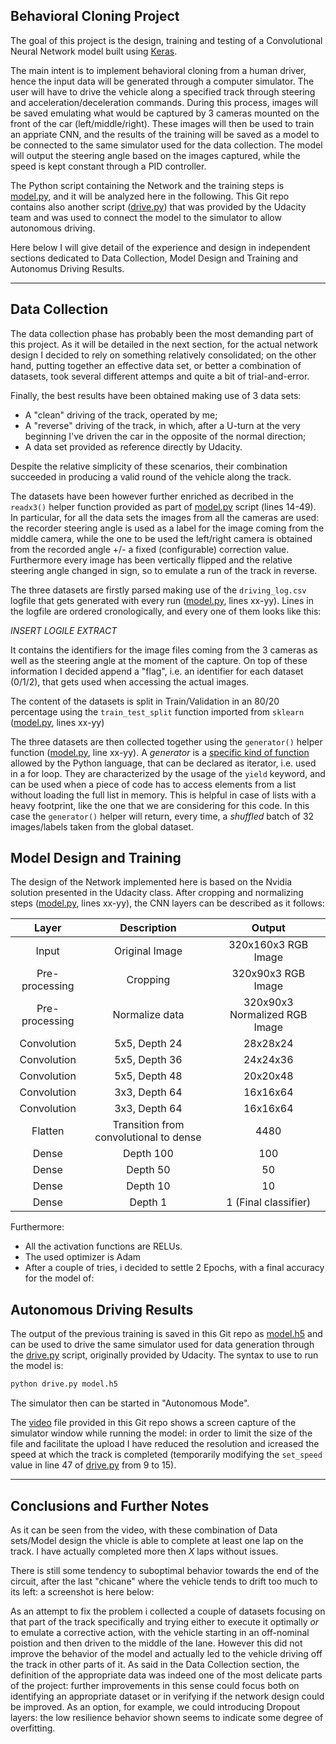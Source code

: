 
## Behavioral Cloning Project


The goal of this project is the design, training and testing of a Convolutional Neural Network model built using [Keras](https://keras.io/).

The main intent is to implement behavioral cloning from a human driver, hence the input data will be generated through a computer simulator. The user will have to drive the vehicle along a specified track through steering and acceleration/deceleration commands. During this process, images will be saved emulating what would be captured by 3 cameras mounted on the front of the car (left/middle/right). These images will then be used to train an appriate CNN, and the results of the training will be saved as a model to be connected to the same simulator used for the data collection. The model will output the steering angle based on the images captured, while the speed is kept constant through a PID controller.

The Python script containing the Network and the training steps is [model.py](./model.py), and it will be analyzed here in the following. This Git repo contains also another script ([drive.py](./drive.py)) that was provided by the Udacity team and was used to connect the model to the simulator to allow autonomous driving.

Here below I will give detail of the experience and design in independent sections dedicated to Data Collection, Model Design and Training and Autonomus Driving Results.

---
## Data Collection

The data collection phase has probably been the most demanding part of this project. As it will be detailed in the next section, for the actual network design I decided to rely on something relatively consolidated; on the other hand, putting together an effective data set, or better a combination of datasets, took several different attemps and quite a bit of trial-and-error.

Finally, the best results have been obtained making use of 3 data sets:

* A "clean" driving of the track, operated by me;
* A "reverse" driving of the track, in which, after a U-turn at the very beginning I've driven the car in the opposite of the normal direction;
* A data set provided as reference directly by Udacity.

Despite the relative simplicity of these scenarios, their combination succeeded in producing a valid round of the vehicle along the track.

The datasets have been however further enriched as decribed in the `readx3()` helper function provided as part of [model.py](./model.py) script (lines 14-49). In particular, for all the data sets the images from all the cameras are used: the recorder steering angle is used as a label for the image coming from the middle camera, while the one to be used the left/right camera is obtained from the recorded angle +/- a fixed (configurable) correction value. Furthermore every image has been vertically flipped and the relative steering angle changed in sign, so to emulate a run of the track in reverse.

The three datasets are firstly parsed making use of the `driving_log.csv` logfile that gets generated with every run ([model.py](./model.py), lines xx-yy). Lines in the logfile are ordered cronologically, and every one of them looks like this:

*INSERT LOGILE EXTRACT*

It contains the identifiers for the image files coming from the 3 cameras as well as the steering angle at the moment of the capture. On top of these information I decided append a "flag", i.e. an identifier for each dataset (0/1/2), that gets used when accessing the actual images.

The content of the datasets is split in Train/Validation in an 80/20 percentage using the `train_test_split` function imported from `sklearn` ([model.py](./model.py), lines xx-yy)

The three datasets are then collected together using the `generator()` helper function ([model.py](./model.py), line xx-yy). A _generator_ is a [specific kind of function](https://wiki.python.org/moin/Generators) allowed by the Python language, that can be declared as iterator, i.e. used in a for loop. They are characterized by the usage of the `yield` keyword, and can be used when a piece of code has to access elements from a list without loading the full list in memory. This is helpful in case of lists with a heavy footprint, like the one that we are considering for this code.
In this case the `generator()` helper will return, every time, a _shuffled_ batch of 32 images/labels taken from the global dataset.

## Model Design and Training

The design of the Network implemented here is based on the Nvidia solution presented in the Udacity class. After cropping and normalizing steps ([model.py](./model.py), lines xx-yy), the CNN layers can be described as it follows:


| Layer         		|     Description	        					|      Output|
|:---------------------:|:---------------------------------------------:|:---------------------:|
|Input    | Original Image | 320x160x3 RGB Image |
|Pre-processing    | Cropping | 320x90x3 RGB Image |
|Pre-processing    | Normalize data | 320x90x3 Normalized RGB Image |
|Convolution    | 5x5, Depth 24  | 28x28x24 |
|Convolution    | 5x5, Depth 36  | 24x24x36 |
|Convolution    | 5x5, Depth 48  | 20x20x48 |
|Convolution    | 3x3, Depth 64  | 16x16x64 |
|Convolution    | 3x3, Depth 64  | 16x16x64 |
|Flatten    | Transition from convolutional to dense  | 4480 |
|Dense    | Depth 100  | 100 |
|Dense    | Depth 50  | 50 |
|Dense    | Depth 10  | 10 |
|Dense    | Depth 1  | 1 (Final classifier) |


Furthermore:

* All the activation functions are RELUs.
* The used optimizer is Adam
* After a couple of tries, i decided to settle 2 Epochs, with a final accuracy for the model of:

## Autonomous Driving Results

The output of the previous training is saved in this Git repo as [model.h5](./model.h5) and can be used to drive the same simulator used for data generation through the [drive.py](./drive.py) script, originally provided by Udacity. The syntax to use to run the model is:

```sh
python drive.py model.h5
```

The simulator then can be started in "Autonomous Mode".

The [video](./video.mp4) file provided in this Git repo shows a screen capture of the simulator window while running the model: in order to limit the size of the file and facilitate the upload I have reduced the resolution and icreased the speed at which the track is completed (temporarily modifying the `set_speed` value in line 47 of [drive.py](./drive.py) from 9 to 15).

---
## Conclusions and Further Notes

As it can be seen from the video, with these combination of Data sets/Model design the vhicle is able to complete at least one lap on the track. I have actually completed more then _X_ laps without issues.

There is still some tendency to suboptimal behavior towards the end of the circuit, after the last "chicane" where the vehicle tends to drift too much to its left: a screenshot is here below: 



As an attempt to fix the problem i collected a couple of datasets focusing on that part of the track specifically and trying either to execute it optimally _or_ to emulate a corrective action, with the vehicle starting in an off-nominal poistion and then driven to the middle of the lane. However this did not improve the behavior of the model and actually led to the vehicle driving off the track in other parts of it.
As said in the Data Collection section, the definition of the appropriate data was indeed one of the most delicate parts of the project: further improvements in this sense could focus both on identifying an appropriate dataset or in verifying if the network design could be improved. As an option, for example, we could introducing Dropout layers: the low resilience behavior shown seems to indicate some degree of overfitting.




